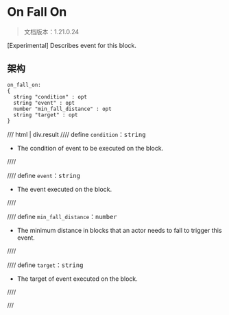 # On Fall On

> 文档版本：1.21.0.24

[Experimental] Describes event for this block.

## 架构

```mcschema
on_fall_on:
{
  string "condition" : opt
  string "event" : opt
  number "min_fall_distance" : opt
  string "target" : opt
}

```

/// html | div.result
//// define
`condition`：<samp>string</samp>

- The condition of event to be executed on the block.


////


//// define
`event`：<samp>string</samp>

- The event executed on the block.


////


//// define
`min_fall_distance`：<samp>number</samp>

- The minimum distance in blocks that an actor needs to fall to trigger this event.


////


//// define
`target`：<samp>string</samp>

- The target of event executed on the block.


////


///

